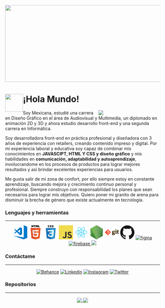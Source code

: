 <img align='center' height="250" width="1100px" src="https://firebasestorage.googleapis.com/v0/b/personal-13210.appspot.com/o/myReadme.GIF?alt=media&token=49fac9c5-6287-4571-85cb-1b5339da0012"/> 

# ¡Hola Mundo! <img align='left' height="58" width="58px" src="https://firebasestorage.googleapis.com/v0/b/personal-13210.appspot.com/o/giphy.GIF?alt=media&token=895b25bb-a26d-4aac-9de1-08aa10b4dde6"/> 

<img align='right' width="200px" src="https://firebasestorage.googleapis.com/v0/b/personal-13210.appspot.com/o/Coding-amico.png?alt=media&token=092f830b-fb60-4c3c-bafe-9f77f6b7a1bc"/> 

Soy Mexicana, estudié una carrera en Diseño Gráfico en el área de Audiovisual y Multimedia, un diplomado en animación 2D y 3D y ahora estudio desarrollo front-end y una segunda carrera en Informática.

Soy desarrolladora front-end en práctica profesional y diseñadora con 3 años de experiencia con retailers, creando contenido impreso y digital. Por mi experiencia laboral y educativa soy capaz de combinar mis conocimientos en **JAVASCIPT, HTML Y CSS y diseño gráfico** y mis habilidades en **comunicación, adaptabilidad y autoaprendizaje**, involucrandome en los procesos de productos para lograr mejores resultados y así brindar excelentes experiencias para usuarios.

Me gusta salir de mi zona de confort, por ello siempre estoy en constante aprendizaje, buscando mejora y crecimiento continuo personal y profesional. Siempre construyo con responsabilidad los planes que sean necesarios para lograr mis objetivos. Quiero poner mi granito de arena para disminuir la brecha de género que existe actualmente en tecnología.



### Lenguajes y herramientas
------------
<p align="center">
<img alt="Visual Studio Code" width="46px" src="https://raw.githubusercontent.com/github/explore/80688e429a7d4ef2fca1e82350fe8e3517d3494d/topics/visual-studio-code/visual-studio-code.png" /> <img alt="HTML5" width="46px" src="https://raw.githubusercontent.com/github/explore/80688e429a7d4ef2fca1e82350fe8e3517d3494d/topics/html/html.png" /> <img alt="CSS3" width="46px" src="https://raw.githubusercontent.com/github/explore/80688e429a7d4ef2fca1e82350fe8e3517d3494d/topics/css/css.png" /> <img alt="JavaScript" width="46px" src="https://raw.githubusercontent.com/github/explore/80688e429a7d4ef2fca1e82350fe8e3517d3494d/topics/javascript/javascript.png" /> <img alt="React" width="46px" src="https://raw.githubusercontent.com/github/explore/80688e429a7d4ef2fca1e82350fe8e3517d3494d/topics/react/react.png" /> <img alt="Node.js" width="46px" src="https://raw.githubusercontent.com/github/explore/80688e429a7d4ef2fca1e82350fe8e3517d3494d/topics/nodejs/nodejs.png" /> <img alt="Git" width="46px" src="https://raw.githubusercontent.com/github/explore/80688e429a7d4ef2fca1e82350fe8e3517d3494d/topics/git/git.png" /> <img alt="GitHub" width="46px" src="https://raw.githubusercontent.com/github/explore/78df643247d429f6cc873026c0622819ad797942/topics/github/github.png" /> <a href="https://www.figma.com/" target="_blank"> <img src="https://www.vectorlogo.zone/logos/figma/figma-icon.svg" alt="figma" width="40" height="46"/></a> <a href="https://firebase.google.com/" target="_blank"> <img src="https://www.vectorlogo.zone/logos/firebase/firebase-icon.svg" alt="firebase" width="46" height="40"/> </a> <a src="https://www.npmjs.com/"><img width="46px" src="https://img.icons8.com/color/48/000000/npm.png"/></a>
</p>

### Contáctame
------------
<p align="center">
<a  href="https://www.behance.net/fer-solis" target="_blank"><img width="150" alt="Behance" src="https://firebasestorage.googleapis.com/v0/b/personal-13210.appspot.com/o/botonesRedesGithub-05.jpg?alt=media&token=b9d3d7e7-8ca2-4bb4-913d-27a1b4db73da"></a> <a  href="https://www.linkedin.com/in/fer-solis/" target="_blank"><img width="150" alt="Linkedin" src="https://firebasestorage.googleapis.com/v0/b/personal-13210.appspot.com/o/botonesRedesGithub-04.jpg?alt=media&token=5c518a93-0f72-4e00-973c-b9eedd0beab3"></a> <a  href="https://www.instagram.com/fer_solise/" target="_blank"><img width="150" alt="Instagram" src="https://firebasestorage.googleapis.com/v0/b/personal-13210.appspot.com/o/botonesRedesGithub-03.jpg?alt=media&token=d4cff34a-5950-4354-bad0-78e5a9424266"></a> <a  href="https://twitter.com/fer_solise" target="_blank"><img width="150" alt="Twitter" src="https://firebasestorage.googleapis.com/v0/b/personal-13210.appspot.com/o/botonesRedesGithub-02.jpg?alt=media&token=b7f0a493-6c79-42a9-bfc9-b6e2c33964a6"></a>
</p>

### Repositorios
------------
<p align="center">
<a href="https://github.com/fer-solis/CDMX010-social-network">
  <img align="center" src="https://github-readme-stats.vercel.app/api/pin/?username=fer-solis&repo=CDMX010-social-network&theme=jolly" />
</a>
<a href="https://github.com/fer-solis/CDMX010-burger-queen-api-client">
  <img align="center" src="https://github-readme-stats.vercel.app/api/pin/?username=fer-solis&repo=CDMX010-burger-queen-api-client&theme=jolly" />
</a>
</p>
